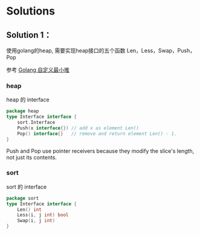# Solutions

## Solution 1：
使用golang的heap, 需要实现heap接口的五个函数 Len，Less，Swap，Push，Pop

参考 [Golang 自定义最小堆](https://leetcode-cn.com/problems/top-k-frequent-words/solution/golang-zi-ding-yi-zui-xiao-dui-by-yanert-3zaz/)
### heap
heap 的 interface
```go
package heap
type Interface interface {
	sort.Interface
	Push(x interface{}) // add x as element Len()
	Pop() interface{}   // remove and return element Len() - 1.
}
```
Push and Pop use pointer receivers because they modify the slice's length, not just its contents.

### sort
sort 的 interface
```go
package sort
type Interface interface {
	Len() int
	Less(i, j int) bool
	Swap(i, j int)
}
```